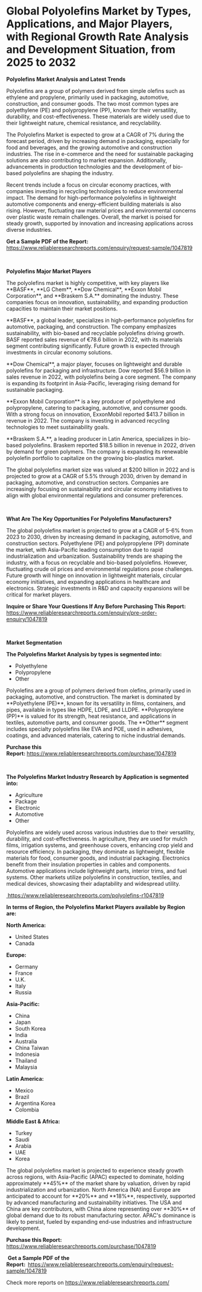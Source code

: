 <p><h1>Global Polyolefins Market by Types, Applications, and Major Players, with Regional Growth Rate Analysis and Development Situation, from 2025 to 2032</h1></p><p><strong>Polyolefins Market Analysis and Latest Trends</strong></p>
<p><p>Polyolefins are a group of polymers derived from simple olefins such as ethylene and propylene, primarily used in packaging, automotive, construction, and consumer goods. The two most common types are polyethylene (PE) and polypropylene (PP), known for their versatility, durability, and cost-effectiveness. These materials are widely used due to their lightweight nature, chemical resistance, and recyclability.</p><p>The Polyolefins Market is expected to grow at a CAGR of 7% during the forecast period, driven by increasing demand in packaging, especially for food and beverages, and the growing automotive and construction industries. The rise in e-commerce and the need for sustainable packaging solutions are also contributing to market expansion. Additionally, advancements in production technologies and the development of bio-based polyolefins are shaping the industry.</p><p>Recent trends include a focus on circular economy practices, with companies investing in recycling technologies to reduce environmental impact. The demand for high-performance polyolefins in lightweight automotive components and energy-efficient building materials is also rising. However, fluctuating raw material prices and environmental concerns over plastic waste remain challenges. Overall, the market is poised for steady growth, supported by innovation and increasing applications across diverse industries.</p></p>
<p><strong>Get a Sample PDF of the Report:&nbsp;</strong> <a href="https://www.reliableresearchreports.com/enquiry/request-sample/1047819?utm_campaign=2204&utm_medium=2&utm_source=Github&utm_content=ia&utm_term=26012025&utm_id=polyolefins">https://www.reliableresearchreports.com/enquiry/request-sample/1047819</a></p>
<p>&nbsp;</p>
<p><strong>Polyolefins Major Market Players</strong></p>
<p><p>The polyolefins market is highly competitive, with key players like **BASF**, **LG Chem**, **Dow Chemical**, **Exxon Mobil Corporation**, and **Braskem S.A.** dominating the industry. These companies focus on innovation, sustainability, and expanding production capacities to maintain their market positions.</p><p>**BASF**, a global leader, specializes in high-performance polyolefins for automotive, packaging, and construction. The company emphasizes sustainability, with bio-based and recyclable polyolefins driving growth. BASF reported sales revenue of €78.6 billion in 2022, with its materials segment contributing significantly. Future growth is expected through investments in circular economy solutions.</p><p>**Dow Chemical**, a major player, focuses on lightweight and durable polyolefins for packaging and infrastructure. Dow reported $56.9 billion in sales revenue in 2022, with polyolefins being a core segment. The company is expanding its footprint in Asia-Pacific, leveraging rising demand for sustainable packaging.</p><p>**Exxon Mobil Corporation** is a key producer of polyethylene and polypropylene, catering to packaging, automotive, and consumer goods. With a strong focus on innovation, ExxonMobil reported $413.7 billion in revenue in 2022. The company is investing in advanced recycling technologies to meet sustainability goals.</p><p>**Braskem S.A.**, a leading producer in Latin America, specializes in bio-based polyolefins. Braskem reported $18.5 billion in revenue in 2022, driven by demand for green polymers. The company is expanding its renewable polyolefin portfolio to capitalize on the growing bio-plastics market.</p><p>The global polyolefins market size was valued at $200 billion in 2022 and is projected to grow at a CAGR of 5.5% through 2030, driven by demand in packaging, automotive, and construction sectors. Companies are increasingly focusing on sustainability and circular economy initiatives to align with global environmental regulations and consumer preferences.</p></p>
<p>&nbsp;</p>
<p><strong>What Are The Key Opportunities For Polyolefins Manufacturers?</strong></p>
<p><p>The global polyolefins market is projected to grow at a CAGR of 5-6% from 2023 to 2030, driven by increasing demand in packaging, automotive, and construction sectors. Polyethylene (PE) and polypropylene (PP) dominate the market, with Asia-Pacific leading consumption due to rapid industrialization and urbanization. Sustainability trends are shaping the industry, with a focus on recyclable and bio-based polyolefins. However, fluctuating crude oil prices and environmental regulations pose challenges. Future growth will hinge on innovation in lightweight materials, circular economy initiatives, and expanding applications in healthcare and electronics. Strategic investments in R&D and capacity expansions will be critical for market players.</p></p>
<p><strong>Inquire or Share Your Questions If Any Before Purchasing This Report:</strong> <a href="https://www.reliableresearchreports.com/enquiry/pre-order-enquiry/1047819?utm_campaign=2204&utm_medium=2&utm_source=Github&utm_content=ia&utm_term=26012025&utm_id=polyolefins">https://www.reliableresearchreports.com/enquiry/pre-order-enquiry/1047819</a></p>
<p>&nbsp;</p>
<p><strong>Market Segmentation</strong></p>
<p><strong>The Polyolefins Market Analysis by types is segmented into:</strong></p>
<p><ul><li>Polyethylene</li><li>Polypropylene</li><li>Other</li></ul></p>
<p><p>Polyolefins are a group of polymers derived from olefins, primarily used in packaging, automotive, and construction. The market is dominated by **Polyethylene (PE)**, known for its versatility in films, containers, and pipes, available in types like HDPE, LDPE, and LLDPE. **Polypropylene (PP)** is valued for its strength, heat resistance, and applications in textiles, automotive parts, and consumer goods. The **Other** segment includes specialty polyolefins like EVA and POE, used in adhesives, coatings, and advanced materials, catering to niche industrial demands.</p></p>
<p><strong>Purchase this Report:&nbsp;</strong><a href="https://www.reliableresearchreports.com/purchase/1047819?utm_campaign=2204&utm_medium=2&utm_source=Github&utm_content=ia&utm_term=26012025&utm_id=polyolefins">https://www.reliableresearchreports.com/purchase/1047819</a></p>
<p>&nbsp;</p>
<p><strong>The Polyolefins Market Industry Research by Application is segmented into:</strong></p>
<p><ul><li>Agriculture</li><li>Package</li><li>Electronic</li><li>Automotive</li><li>Other</li></ul></p>
<p><p>Polyolefins are widely used across various industries due to their versatility, durability, and cost-effectiveness. In agriculture, they are used for mulch films, irrigation systems, and greenhouse covers, enhancing crop yield and resource efficiency. In packaging, they dominate as lightweight, flexible materials for food, consumer goods, and industrial packaging. Electronics benefit from their insulation properties in cables and components. Automotive applications include lightweight parts, interior trims, and fuel systems. Other markets utilize polyolefins in construction, textiles, and medical devices, showcasing their adaptability and widespread utility.</p></p>
<p><a href="https://www.reliableresearchreports.com/polyolefins-r1047819?utm_campaign=2204&utm_medium=2&utm_source=Github&utm_content=ia&utm_term=26012025&utm_id=polyolefins">&nbsp;https://www.reliableresearchreports.com/polyolefins-r1047819</a></p>
<p><strong>In terms of Region, the Polyolefins Market Players available by Region are:</strong></p>
<p>
    <p> <strong> North America: </strong>
        <ul>
            <li>United States</li>
            <li>Canada</li>
        </ul>
        </p> 
    <p> <strong> Europe: </strong>
        <ul>
            <li>Germany</li>
            <li>France</li>
            <li>U.K.</li>
            <li>Italy</li>
            <li>Russia</li>
        </ul>
        </p> 
    <p> <strong> Asia-Pacific: </strong>
        <ul>
            <li>China</li>
            <li>Japan</li>
            <li>South Korea</li>
            <li>India</li>
            <li>Australia</li>
            <li>China Taiwan</li>
            <li>Indonesia</li>
            <li>Thailand</li>
            <li>Malaysia</li>
        </ul>
        </p> 
    <p> <strong> Latin America: </strong>
        <ul>
            <li>Mexico</li>
            <li>Brazil</li>
            <li>Argentina Korea</li>
            <li>Colombia</li>
        </ul>
        </p> 
    <p> <strong> Middle East & Africa: </strong>
        <ul>
            <li>Turkey</li>
            <li>Saudi</li>
            <li>Arabia</li>
            <li>UAE</li>
            <li>Korea</li>
        </ul>
    </p>
    </p>
<p><p>The global polyolefins market is projected to experience steady growth across regions, with Asia-Pacific (APAC) expected to dominate, holding approximately **45%** of the market share by valuation, driven by rapid industrialization and urbanization. North America (NA) and Europe are anticipated to account for **20%** and **18%**, respectively, supported by advanced manufacturing and sustainability initiatives. The USA and China are key contributors, with China alone representing over **30%** of global demand due to its robust manufacturing sector. APAC's dominance is likely to persist, fueled by expanding end-use industries and infrastructure development.</p></p>
<p><strong>Purchase this Report: </strong><a href="https://www.reliableresearchreports.com/purchase/1047819?utm_campaign=2204&utm_medium=2&utm_source=Github&utm_content=ia&utm_term=26012025&utm_id=polyolefins">https://www.reliableresearchreports.com/purchase/1047819</a></p>
<p>&nbsp;<strong>Get a Sample PDF of the Report:&nbsp;&nbsp;</strong><a href="https://www.reliableresearchreports.com/enquiry/request-sample/1047819?utm_campaign=2204&utm_medium=2&utm_source=Github&utm_content=ia&utm_term=26012025&utm_id=polyolefins">https://www.reliableresearchreports.com/enquiry/request-sample/1047819</a></p>
<p><strong></strong></p>
<p>Check more reports on <a href="https://www.reliableresearchreports.com/?utm_campaign=2204&utm_medium=2&utm_source=Github&utm_content=ia&utm_term=26012025&utm_id=polyolefins">https://www.reliableresearchreports.com/</a></p>